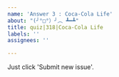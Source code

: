 ```yaml
---
name: 'Answer 3 : Coca-Cola Life'
about: "(╯°□°）╯︵ ┻━┻"
title: quiz|318|Coca-Cola Life
labels: ''
assignees: ''

---
```


Just click 'Submit new issue'.
